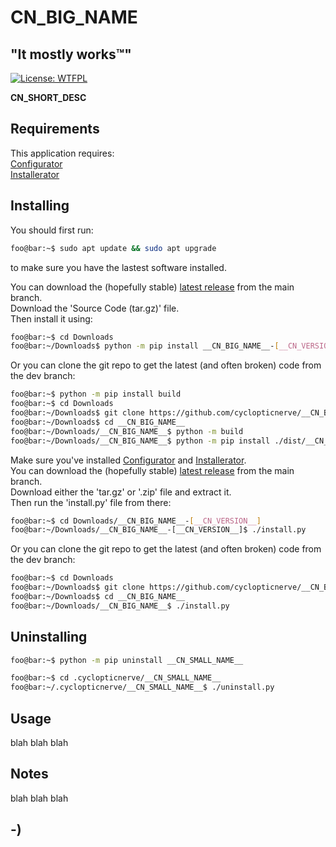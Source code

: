 <!----------------------------------------------------------------------------->
<!-- Project : __CN_BIG_NAME__                                 /          \  -->
<!-- Filename: README.md                                      |     ()     | -->
<!-- Date    : __CN_DATE__                                    |            | -->
<!-- Author  : cyclopticnerve                                 |   \____/   | -->
<!-- License : WTFPLv2                                         \          /  -->
<!----------------------------------------------------------------------------->

# __CN_BIG_NAME__

## "It mostly works™"

[![License: WTFPL](https://img.shields.io/badge/License-WTFPL-brightgreen.svg)](http://www.wtfpl.net/about/)

<!-- __CN_SHORT_DESC_START__ -->
__CN_SHORT_DESC__
<!-- __CN_SHORT_DESC_END__ -->

<!-- ![Screenshot](misc/screenshot.jpg) -->

## Requirements

<!-- __CN_MOD_START__ -->
<!-- __CN_PY_DEPS__ -->
<!-- __CN_MOD_END__ -->
<!-- __CN_APP_START__ -->
This application requires:<br>
[Configurator](https://github.com/cyclopticnerve/Configurator)<br>
[Installerator](https://github.com/cyclopticnerve/Installerator)<br>
<!-- __CN_PY_DEPS__ -->
<!-- __CN_APP_END__ -->

## Installing

You should first run:

```bash
foo@bar:~$ sudo apt update && sudo apt upgrade
```

to make sure you have the lastest software installed.

<!-- __CN_MOD_START__ -->
You can download the (hopefully stable) 
[latest release](https://github.com/cyclopticnerve/__CN_BIG_NAME__/releases/latest) 
from the main branch. <br>
Download the 'Source Code (tar.gz)' file. <br>
Then install it using:

```bash
foo@bar:~$ cd Downloads
foo@bar:~/Downloads$ python -m pip install __CN_BIG_NAME__-[__CN_VERSION__].tar.gz
```

Or you can clone the git repo to get the latest (and often broken) code 
from the dev branch:

```bash
foo@bar:~$ python -m pip install build
foo@bar:~$ cd Downloads
foo@bar:~/Downloads$ git clone https://github.com/cyclopticnerve/__CN_BIG_NAME__
foo@bar:~/Downloads$ cd __CN_BIG_NAME__
foo@bar:~/Downloads/__CN_BIG_NAME__$ python -m build
foo@bar:~/Downloads/__CN_BIG_NAME__$ python -m pip install ./dist/__CN_SMALL_NAME__-[__CN_VERSION__].tar.gz -r ./requirements.txt
```
<!-- __CN_MOD_END__ -->
<!-- __CN_APP_START__ -->
Make sure you've installed 
[Configurator](https://github.com/cyclopticnerve/Configurator)
and 
[Installerator](https://github.com/cyclopticnerve/Installerator).<br>
You can download the (hopefully stable)
[latest release](https://github.com/cyclopticnerve/__CN_BIG_NAME__/releases/latest) 
from the main branch.<br>
Download either the 'tar.gz' or '.zip' file and extract it.<br>
Then run the 'install.py' file from there:

```bash
foo@bar:~$ cd Downloads/__CN_BIG_NAME__-[__CN_VERSION__]
foo@bar:~/Downloads/__CN_BIG_NAME__-[__CN_VERSION__]$ ./install.py
```

Or you can clone the git repo to get the latest (and often broken) code 
from the dev branch:

```bash
foo@bar:~$ cd Downloads
foo@bar:~/Downloads$ git clone https://github.com/cyclopticnerve/__CN_BIG_NAME__
foo@bar:~/Downloads$ cd __CN_BIG_NAME__
foo@bar:~/Downloads/__CN_BIG_NAME__$ ./install.py
```
<!-- __CN_APP_END__ -->

## Uninstalling

<!-- __CN_MOD_START__ -->
```bash
foo@bar:~$ python -m pip uninstall __CN_SMALL_NAME__
```
<!-- __CN_MOD_END__ -->
<!-- __CN_APP_START__ -->
```bash
foo@bar:~$ cd .cyclopticnerve/__CN_SMALL_NAME__
foo@bar:~/.cyclopticnerve/__CN_SMALL_NAME__$ ./uninstall.py
```
<!-- __CN_APP_END__ -->

## Usage

blah blah blah

## Notes

blah blah blah

## -)
<!-- -) -->
